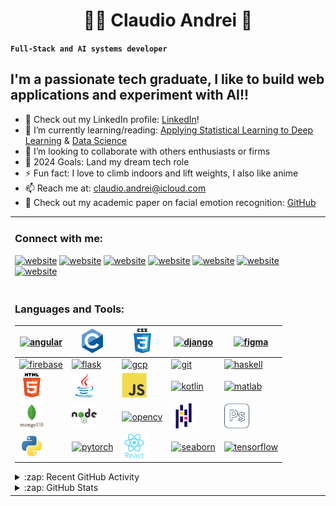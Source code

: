 <h1 align="center">🏄‍♂️ Claudio Andrei 👋</h1>

**`Full-Stack and AI systems developer`**


<table>  
 
    
## I'm a passionate tech graduate, I like to build web applications and experiment with AI!!

- 🔭 Check out my LinkedIn profile: [LinkedIn](https://www.linkedin.com/in/claudio-andrei/)!
- 🌱 I’m currently learning/reading: [Applying Statistical Learning to Deep Learning](https://github.com/erclaudio/Resources/blob/main/pdfs/Applying_statistical_learning_theory_to_deep_learning_1701489670.pdf) & [Data Science](https://github.com/erclaudio/Resources/blob/main/pdfs/Python_Data_Science_Handbook_Essential_Tools_for_Working_with_Data.pdf)
- 👯 I’m looking to collaborate with others enthusiasts or firms
- 🥅 2024 Goals: Land my dream tech role
- ⚡ Fun fact: I love to climb indoors and lift weights, I also like anime
- 📫 Reach me at: [claudio.andrei@icloud.com](mailto:claudo.andrei@icloud.com)
- 📖 Check out my academic paper on facial emotion recognition: [GitHub](https://github.com/erclaudio/MSc-Thesis/blob/main/Thesis.pdf)
        </td>
    </tr>
    <tr>
        <td>
<h3> Connect with me:</h3>

[![website](https://img.shields.io/badge/Instagram-E4405F?style=for-the-badge&logo=instagram&logoColor=white)](https://www.instagram.com/claudiooo.a)
[![website](https://img.shields.io/badge/-Hackerrank-2EC866?style=for-the-badge&logo=HackerRank&logoColor=white)](https://www.hackerrank.com/profile/erClaudio)
[![website](https://img.shields.io/badge/-LeetCode-FFA116?style=for-the-badge&logo=LeetCode&logoColor=black)](https://leetcode.com/u/claudio_andrei/)
[![website](https://img.shields.io/badge/X-000000?style=for-the-badge&logo=x&logoColor=white)](https://x.com/TheClaudio2000)
[![website](https://img.shields.io/badge/Discord-5865F2?style=for-the-badge&logo=discord&logoColor=white)](http://discordapp.com/users/441299001539690496)
[![website](https://img.shields.io/badge/LinkedIn-0077B5?style=for-the-badge&logo=linkedin&logoColor=white)](https://www.linkedin.com/in/claudio-andrei/)
[![website](https://img.shields.io/badge/Spotify-1ED760?&style=for-the-badge&logo=spotify&logoColor=white)](https://open.spotify.com/user/11169294105?si=e299ded8e74549c4)
    </tr>
        </td>
    <tr>
        <td>
<h3> Languages and Tools:</h3>

| <a href="https://angular.io" target="_blank" rel="noreferrer"> <img src="https://angular.io/assets/images/logos/angular/angular.svg" alt="angular" width="40" height="40"/> </a> | <a href="https://www.cprogramming.com/" target="_blank" rel="noreferrer"> <img src="https://raw.githubusercontent.com/devicons/devicon/master/icons/c/c-original.svg" alt="c" width="40" height="40"/> </a> | <a href="https://www.w3schools.com/css/" target="_blank" rel="noreferrer"> <img src="https://raw.githubusercontent.com/devicons/devicon/master/icons/css3/css3-original-wordmark.svg" alt="css3" width="40" height="40"/> </a> | <a href="https://www.djangoproject.com/" target="_blank" rel="noreferrer"> <img src="https://cdn.worldvectorlogo.com/logos/django.svg" alt="django" width="40" height="40"/> </a> | <a href="https://www.figma.com/" target="_blank" rel="noreferrer"> <img src="https://www.vectorlogo.zone/logos/figma/figma-icon.svg" alt="figma" width="40" height="40"/> </a> |
|---|---|---|---|---|
| <a href="https://firebase.google.com/" target="_blank" rel="noreferrer"> <img src="https://www.vectorlogo.zone/logos/firebase/firebase-icon.svg" alt="firebase" width="40" height="40"/> </a> | <a href="https://flask.palletsprojects.com/" target="_blank" rel="noreferrer"> <img src="https://www.vectorlogo.zone/logos/pocoo_flask/pocoo_flask-icon.svg" alt="flask" width="40" height="40"/> </a> | <a href="https://cloud.google.com" target="_blank" rel="noreferrer"> <img src="https://www.vectorlogo.zone/logos/google_cloud/google_cloud-icon.svg" alt="gcp" width="40" height="40"/> </a> | <a href="https://git-scm.com/" target="_blank" rel="noreferrer"> <img src="https://www.vectorlogo.zone/logos/git-scm/git-scm-icon.svg" alt="git" width="40" height="40"/> </a> | <a href="https://www.haskell.org/" target="_blank" rel="noreferrer"> <img src="https://upload.wikimedia.org/wikipedia/commons/1/1c/Haskell-Logo.svg" alt="haskell" width="40" height="40"/> </a> |
| <a href="https://www.w3.org/html/" target="_blank" rel="noreferrer"> <img src="https://raw.githubusercontent.com/devicons/devicon/master/icons/html5/html5-original-wordmark.svg" alt="html5" width="40" height="40"/> </a> | <a href="https://www.java.com" target="_blank" rel="noreferrer"> <img src="https://raw.githubusercontent.com/devicons/devicon/master/icons/java/java-original.svg" alt="java" width="40" height="40"/> </a> | <a href="https://developer.mozilla.org/en-US/docs/Web/JavaScript" target="_blank" rel="noreferrer"> <img src="https://raw.githubusercontent.com/devicons/devicon/master/icons/javascript/javascript-original.svg" alt="javascript" width="40" height="40"/> </a> | <a href="https://kotlinlang.org" target="_blank" rel="noreferrer"> <img src="https://www.vectorlogo.zone/logos/kotlinlang/kotlinlang-icon.svg" alt="kotlin" width="40" height="40"/> </a> | <a href="https://www.mathworks.com/" target="_blank" rel="noreferrer"> <img src="https://upload.wikimedia.org/wikipedia/commons/2/21/Matlab_Logo.png" alt="matlab" width="40" height="40"/> </a> |
| <a href="https://www.mongodb.com/" target="_blank" rel="noreferrer"> <img src="https://raw.githubusercontent.com/devicons/devicon/master/icons/mongodb/mongodb-original-wordmark.svg" alt="mongodb" width="40" height="40"/> </a> | <a href="https://nodejs.org" target="_blank" rel="noreferrer"> <img src="https://raw.githubusercontent.com/devicons/devicon/master/icons/nodejs/nodejs-original-wordmark.svg" alt="nodejs" width="40" height="40"/> </a> | <a href="https://opencv.org/" target="_blank" rel="noreferrer"> <img src="https://www.vectorlogo.zone/logos/opencv/opencv-icon.svg" alt="opencv" width="40" height="40"/> </a> | <a href="https://pandas.pydata.org/" target="_blank" rel="noreferrer"> <img src="https://raw.githubusercontent.com/devicons/devicon/2ae2a900d2f041da66e950e4d48052658d850630/icons/pandas/pandas-original.svg" alt="pandas" width="40" height="40"/> </a> | <a href="https://www.photoshop.com/en" target="_blank" rel="noreferrer"> <img src="https://raw.githubusercontent.com/devicons/devicon/master/icons/photoshop/photoshop-line.svg" alt="photoshop" width="40" height="40"/> </a> |
| <a href="https://www.python.org" target="_blank" rel="noreferrer"> <img src="https://raw.githubusercontent.com/devicons/devicon/master/icons/python/python-original.svg" alt="python" width="40" height="40"/> </a> | <a href="https://pytorch.org/" target="_blank" rel="noreferrer"> <img src="https://www.vectorlogo.zone/logos/pytorch/pytorch-icon.svg" alt="pytorch" width="40" height="40"/> </a> | <a href="https://reactjs.org/" target="_blank" rel="noreferrer"> <img src="https://raw.githubusercontent.com/devicons/devicon/master/icons/react/react-original-wordmark.svg" alt="react" width="40" height="40"/> </a> | <a href="https://seaborn.pydata.org/" target="_blank" rel="noreferrer"> <img src="https://seaborn.pydata.org/_images/logo-mark-lightbg.svg" alt="seaborn" width="40" height="40"/> </a> | <a href="https://www.tensorflow.org" target="_blank" rel="noreferrer"> <img src="https://www.vectorlogo.zone/logos/tensorflow/tensorflow-icon.svg" alt="tensorflow" width="40" height="40"/> </a> |


     
<details>
  <summary>:zap: Recent GitHub Activity</summary>
  
<!--START_SECTION:activity-->
<!--END_SECTION:activity-->

</details>
<details>
  <summary>:zap: GitHub Stats</summary>

  <img align="left" alt="codeSTACKr's GitHub Stats" src="https://github-readme-stats-khaki-omega-79.vercel.app/api?username=erclaudio&show_icons=true&hide_border=false&title_color=ff652f&icon_color=FFE400&bg_color=09131B&text_color=ffffff&border_color=0c1a25&hide=stars,issues" />
</details>
    </tr>
   
